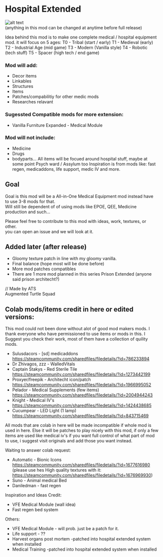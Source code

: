 # Hospital Extended
![alt text](http://www.foxbyrd.com/wp-content/uploads/2018/02/file-4.jpg "Work in progress")  
(anything in this mod can be changed at anytime before full release)  
  
Idea behind this mod is to make one complete medical / hospital equipment mod.
it will focus on 5 ages:
T0 - Tribal (start / early)
T1 - Medieval (early)
T2 - Industrial Age (mid game)
T3 - Modern (Vanilla style)
T4 - Robotic (tech stuff)
T5 - Spacer (high tech / end game)

### Mod will add:
- Decor items
- Linkables
- Structures
- Items
- Patches/compabilitiy for other medic mods
- Researches relavant

### Sugessted Compatible mods for more extension:
- Vanilla Furniture Expanded - Medical Module

### Mod will not include:
- Medicine
- Drugs
- bodyparts...
All items will be focued around hospital stuff, maybe at some point Psych ward / Assylum too
Inspiration is from mods like: fast regen, medicaddons, life support, medic IV and more.  



## Goal
Goal is this mod will be a All-in-One Medical Equipment mod instead have to  use 3-8 mods for that.  
Will still be dependent of of using mods like EPOE, QEE, Medicine production and such...  
  
Please feel free to contribute to this mod with ideas, work, textures, or other.  
you can open an issue and we will look at it.  

## Added later (after release)
- Gloomy texture patch in line with my gloomy vanilla.
- Final balance (hope most will be done before)
- More mod patches compatibles
- There are 1 more mod planned in this series Prison Extended (anyone said prison architecht?)

  
// Made by ATS  
Augmented Turtle Squad


## Colab mods/items credit in here or edited versions:
This mod could not been done without alot of good mod makers mods.
I thank everyone who have permissioned to use items or mods in this.
I Suggest you check their work, most of them have a collection of quility mods.
- Sulusdacors - [sd] medicaddons https://steamcommunity.com/sharedfiles/filedetails/?id=786233894
- Dr Zhivagos, zzz - WalledVitals 
- Captain Stakys - Red Sterile Tile https://steamcommunity.com/sharedfiles/filedetails/?id=1273442199
- Proxyer/freepik - Architecht icon/patch https://steamcommunity.com/sharedfiles/filedetails/?id=1966995052
- Pelador - Medical Supplements (few items) https://steamcommunity.com/sharedfiles/filedetails/?id=2004944243
- Knight - Medical IV's https://steamcommunity.com/sharedfiles/filedetails/?id=1424438685
- Cucumpear - LED Light (1 lamp) https://steamcommunity.com/sharedfiles/filedetails/?id=843715469

All mods that are colab in here will be made incompatible if whole mod is used in here.
Else it will be patches to play nicely with this mod, if only a few items are used like medical iv's
if you want full control of what part of mod to use, i suggest visit originals and add those you want instead.


Waiting to answer colab request:
- Automatic - Bionic Icons https://steamcommunity.com/sharedfiles/filedetails/?id=1677616980
(please use hes High quality textures with it: https://steamcommunity.com/sharedfiles/filedetails/?id=1676969930)
- Suno - Animal medical Bed
- Daniledman - fast regen

Inspiration and Ideas Credit:
- VFE Medical Module (wall idea)
- Fast regen bed system

Others:
- VFE Medical Module - will prob. just be a patch for it.
- Life support - ??
- Harvest organs post mortem -patched into hospital extended system when installed
- Medical Training -patched into hospital extended system when installed
